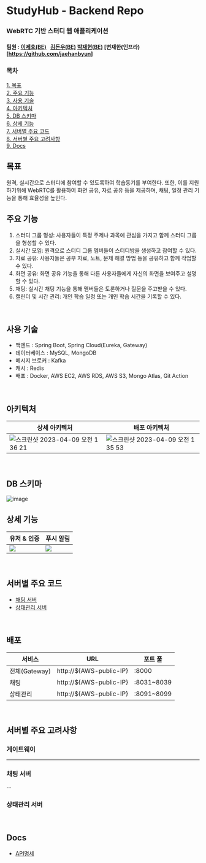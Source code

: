 # StudyHub - Backend Repo 
### WebRTC 기반 스터디 웹 애플리케이션
#### 팀원 : [이제호(BE)](https://github.com/jhl8109)&ensp; [김돈우(BE)](https://github.com/kimdonwoo) [박재현(BE)](https://github.com/wogusqkr0515) [변재한(인프라)[https://github.com/jaehanbyun]

### 목차
[1. 목표](#목표)<br>
[2. 주요 기능](#주요-기능)<br>
[3. 사용 기술](#사용-기술)<br>
[4. 아키텍처](#아키텍처)<br>
[5. DB 스키마](#db-스키마)<br>
[6. 상세 기능](#상세-기능)<br>
[7. 서버별 주요 코드](#서버별-주요-코드)<br>
[8. 서버별 주요 고려사항](#서버별-주요-고려사항)<br>
[9. Docs](#docs)<br>

## 목표
원격, 실시간으로 스터디에 참여할 수 있도록하여 학습동기를 부여한다. 또한, 이를 지원하기위해 WebRTC를 활용하여 화면 공유, 자료 공유 등을 제공하며, 채팅, 일정 관리 기능을 통해 효율성을 높인다.
<br>

## 주요 기능
1. 스터디 그룹 형성: 사용자들이 특정 주제나 과목에 관심을 가지고 함께 스터디 그룹을 형성할 수 있다.
2. 실시간 모임: 원격으로 스터디 그룹 멤버들이 스터디방을 생성하고 참여할 수 있다.
3. 자료 공유: 사용자들은 공부 자료, 노트, 문제 해결 방법 등을 공유하고 함께 작업할 수 있다.
4. 화면 공유: 화면 공유 기능을 통해 다른 사용자들에게 자신의 화면을 보여주고 설명할 수 있다.
5. 채팅: 실시간 채팅 기능을 통해 멤버들은 토론하거나 질문을 주고받을 수 있다.
6. 캘린더 및 시간 관리: 개인 학습 일정 또는 개인 학습 시간을 기록할 수 있다.
<br>

## 사용 기술
- 백엔드 : Spring Boot, Spring Cloud(Eureka, Gateway)
- 데이터베이스 : MySQL, MongoDB
- 메시지 브로커 : Kafka
- 캐시 : Redis
- 배포 : Docker, AWS EC2, AWS RDS, AWS S3, Mongo Atlas, Git Action
<br>

## 아키텍처
|상세 아키텍처|배포 아키텍처|
|---|---|
|<img alt="스크린샷 2023-04-09 오전 1 36 21" src="https://user-images.githubusercontent.com/78259314/230732623-49a5034e-20e2-4d3d-8ca1-0b6f5128feef.png">|<img alt="스크린샷 2023-04-09 오전 1 35 53" src="https://user-images.githubusercontent.com/78259314/230732608-1d69e8c8-2004-4750-8688-2c7278cfb779.png">|
<br>

## DB 스키마
![image](https://user-images.githubusercontent.com/78259314/230767396-092a899d-4bc3-4761-83c0-972e235c9b54.png)
<br>

## 상세 기능
|유저 & 인증|푸시 알림|
|---|---|
|<img src=https://user-images.githubusercontent.com/78259314/230734067-6e7064d4-d020-4bb7-b68e-252a29aa1074.png>|<img src=https://user-images.githubusercontent.com/78259314/230734053-10f28313-71df-4aa5-a1d2-1054bada8622.png>
<br>

## 서버별 주요 코드
- [채팅 서버](https://github.com/jaehanbyun/SGS-BE/tree/main/chat)
- [상태관리 서버](https://github.com/jaehanbyun/SGS-BE/tree/main/state)
<br>

## 배포
|서비스|URL|포트 풀|
|---|---|---|
|전체(Gateway)|http://${AWS-public-IP}|:8000|
|채팅|http://${AWS-public-IP}|:8031~8039|
|상태관리|http://${AWS-public-IP}|:8091~8099|

<br>

## 서버별 주요 고려사항
### 게이트웨이
---
### 채팅 서버
--
### 상태관리 서버

<br>

## Docs
- [API명세](https://thrilling-detail-a35.notion.site/API-ae7df35b9aaf4c629b1290c9a4f779d0?pvs=4)








